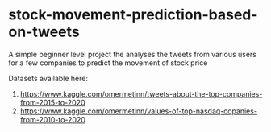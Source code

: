# stock-movement-prediction-based-on-tweets
A simple beginner level project the analyses the tweets from various users for a few companies to predict the movement of stock price

Datasets available here:
1. https://www.kaggle.com/omermetinn/tweets-about-the-top-companies-from-2015-to-2020
2. https://www.kaggle.com/omermetinn/values-of-top-nasdaq-copanies-from-2010-to-2020
